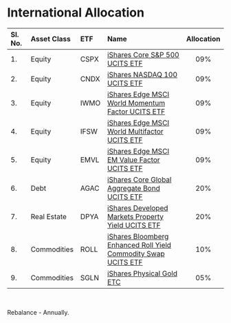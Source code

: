 # International Allocation

| **Sl. No.** | **Asset Class** | **ETF** | **Name**                                                                                                                                                                                                 | **Allocation** |
|:------------|:----------------|:--------|:---------------------------------------------------------------------------------------------------------------------------------------------------------------------------------------------------------|:--------------:|
| 1.          | Equity          | CSPX    | [iShares Core S&P 500 UCITS ETF](https://www.ishares.com/uk/individual/en/products/253743/ishares-sp-500-b-ucits-etf-acc-fund)                                                                           |       09%      |
| 2.          | Equity          | CNDX    | [iShares NASDAQ 100 UCITS ETF](https://www.ishares.com/uk/individual/en/products/253741/ishares-nasdaq-100-ucits-etf)                                                                                    |       09%      |
| 3.          | Equity          | IWMO    | [iShares Edge MSCI World Momentum Factor UCITS ETF](https://www.ishares.com/uk/individual/en/products/270051/ishares-msci-world-momentum-factor-ucits-etf)                                               |       09%      |
| 4.          | Equity          | IFSW    | [iShares Edge MSCI World Multifactor UCITS ETF](https://www.ishares.com/uk/individual/en/products/277246/ishares-factorselect-msci-world-ucits-etf)                                                      |       09%      |
| 5.          | Equity          | EMVL    | [iShares Edge MSCI EM Value Factor UCITS ETF](https://www.ishares.com/uk/individual/en/products/297452/ishares-edge-msci-em-value-factor-ucits-etf-usd-acc-fund)                                         |       09%      |
| 6.          | Debt            | AGAC    | [iShares Core Global Aggregate Bond UCITS ETF](https://www.ishares.com/uk/individual/en/products/337224/ishares-core-global-aggregate-bond-ucits-etf)                                                    |       20%      |
| 7.          | Real Estate     | DPYA    | [iShares Developed Markets Property Yield UCITS ETF](https://www.ishares.com/uk/individual/en/products/297188/ishares-developed-markets-property-yield-ucits-etf)                                        |       20%      |
| 8.          | Commodities     | ROLL    | [iShares Bloomberg Enhanced Roll Yield Commodity Swap UCITS ETF](https://www.ishares.com/uk/individual/en/products/298008/ishares-bloomberg-roll-select-commodity-swap-ucits-etf-usd-acc-fund)           |       10%      |
| 9.          | Commodities     | SGLN    | [iShares Physical Gold ETC](https://www.ishares.com/uk/individual/en/products/258441/ishares-physical-gold-etc-fund)                                                                                     |       05%      |

</br>

Rebalance - Annually.
    
